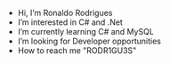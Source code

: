 - Hi, I’m Ronaldo Rodrigues
- I’m interested in C# and .Net
- I’m currently learning C# and MySQL
- I’m looking for Developer opportunities
- How to reach me "RODR1GU3S"

<!---
RODR1GU3S/RODR1GU3S is a ✨ special ✨ repository because its `README.md` (this file) appears on your GitHub profile.
You can click the Preview link to take a look at your changes.
--->
